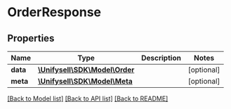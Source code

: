 # OrderResponse

## Properties
Name | Type | Description | Notes
------------ | ------------- | ------------- | -------------
**data** | [**\Unifysell\SDK\Model\Order**](Order.md) |  | [optional] 
**meta** | [**\Unifysell\SDK\Model\Meta**](Meta.md) |  | [optional] 

[[Back to Model list]](../README.md#documentation-for-models) [[Back to API list]](../README.md#documentation-for-api-endpoints) [[Back to README]](../README.md)


